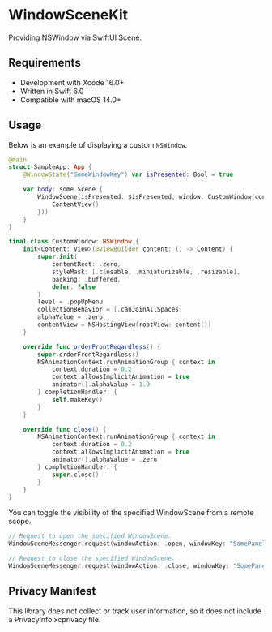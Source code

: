 # WindowSceneKit

Providing NSWindow via SwiftUI Scene.

## Requirements

- Development with Xcode 16.0+
- Written in Swift 6.0
- Compatible with macOS 14.0+

## Usage

Below is an example of displaying a custom `NSWindow`.

```swift
@main
struct SampleApp: App {
    @WindowState("SomeWindowKey") var isPresented: Bool = true

    var body: some Scene {
        WindowScene(isPresented: $isPresented, window: CustomWindow(content: {
            ContentView()
        }))
    }
}
```

```swift
final class CustomWindow: NSWindow {
    init<Content: View>(@ViewBuilder content: () -> Content) {
        super.init(
            contentRect: .zero,
            styleMask: [.closable, .miniaturizable, .resizable],
            backing: .buffered,
            defer: false
        )
        level = .popUpMenu
        collectionBehavior = [.canJoinAllSpaces]
        alphaValue = .zero
        contentView = NSHostingView(rootView: content())
    }

    override func orderFrontRegardless() {
        super.orderFrontRegardless()
        NSAnimationContext.runAnimationGroup { context in
            context.duration = 0.2
            context.allowsImplicitAnimation = true
            animator().alphaValue = 1.0
        } completionHandler: {
            self.makeKey()
        }
    }

    override func close() {
        NSAnimationContext.runAnimationGroup { context in
            context.duration = 0.2
            context.allowsImplicitAnimation = true
            animator().alphaValue = .zero
        } completionHandler: {
            super.close()
        }
    }
}
```

You can toggle the visibility of the specified WindowScene from a remote scope.

```swift
// Request to open the specified WindowScene.
WindowSceneMessenger.request(windowAction: .open, windowKey: "SomePanelKey")

// Request to close the specified WindowScene.
WindowSceneMessenger.request(windowAction: .close, windowKey: "SomePanelKey")
```

## Privacy Manifest

This library does not collect or track user information, so it does not include a PrivacyInfo.xcprivacy file.
